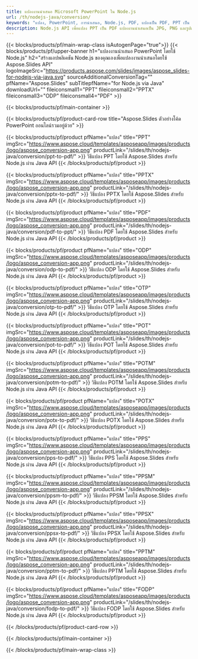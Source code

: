 ```yaml
---
title: แปลงงานนำเสนอ Microsoft PowerPoint ใน Node.js
url: /th/nodejs-java/conversion/
keywords: "แปลง, PowerPoint, การนำเสนอ, Node.js, PDF, แปลงเป็น PDF, PPT เป็น PDF"
description: Node.js API เพื่อแปลง PPT เป็น PDF แปลงงานนำเสนอเป็น JPG, PNG และรูปแบบอื่น ๆ ใน Node.js
---
```



{{< blocks/products/pf/main-wrap-class isAutogenPage="true">}}
{{< blocks/products/pf/upper-banner h1="แปลงงานนำเสนอ PowerPoint โดยใช้ Node.js" h2="สร้างแอปพลิเคชัน Node.js ของคุณเองเพื่อแปลงงานนำเสนอโดยใช้ Aspose.Slides API" logoImageSrc="https://products.aspose.com/slides/images/aspose_slides-for-nodejs-via-java.svg" sourceAdditionalConversionTag="" pfName="Aspose.Slides" subTitlepfName="for Node.js via Java" downloadUrl="" fileiconsmall1="PPT" fileiconsmall2="PPTX" fileiconsmall3="ODP" fileiconsmall4="PDF" >}}

{{< blocks/products/pf/main-container >}}

{{< blocks/products/pf/product-card-row title="Aspose.Slides ตัวอย่างโค้ด PowerPoint ออนไลน์รวมอยู่ด้วย" >}}

{{< blocks/products/pf/product pfName="แปลง" title="PPT" imgSrc="https://www.aspose.cloud/templates/asposeapp/images/products/logo/aspose_conversion-app.png" productLink="/slides/th/nodejs-java/conversion/ppt-to-pdf/" >}}
วิธีแปลง PPT โดยใช้ Aspose.Slides สำหรับ Node.js ผ่าน Java API
{{< /blocks/products/pf/product >}}

{{< blocks/products/pf/product pfName="แปลง" title="PPTX" imgSrc="https://www.aspose.cloud/templates/asposeapp/images/products/logo/aspose_conversion-app.png" productLink="/slides/th/nodejs-java/conversion/pptx-to-pdf/" >}}
วิธีแปลง PPTX โดยใช้ Aspose.Slides สำหรับ Node.js ผ่าน Java API
{{< /blocks/products/pf/product >}}

{{< blocks/products/pf/product pfName="แปลง" title="PDF" imgSrc="https://www.aspose.cloud/templates/asposeapp/images/products/logo/aspose_conversion-app.png" productLink="/slides/th/nodejs-java/conversion/pdf-to-ppt/" >}}
วิธีแปลง PDF โดยใช้ Aspose.Slides สำหรับ Node.js ผ่าน Java API
{{< /blocks/products/pf/product >}}

{{< blocks/products/pf/product pfName="แปลง" title="ODP" imgSrc="https://www.aspose.cloud/templates/asposeapp/images/products/logo/aspose_conversion-app.png" productLink="/slides/th/nodejs-java/conversion/odp-to-pdf/" >}}
วิธีแปลง ODP โดยใช้ Aspose.Slides สำหรับ Node.js ผ่าน Java API
{{< /blocks/products/pf/product >}}

{{< blocks/products/pf/product pfName="แปลง" title="OTP" imgSrc="https://www.aspose.cloud/templates/asposeapp/images/products/logo/aspose_conversion-app.png" productLink="/slides/th/nodejs-java/conversion/otp-to-pdf/" >}}
วิธีแปลง OTP โดยใช้ Aspose.Slides สำหรับ Node.js ผ่าน Java API
{{< /blocks/products/pf/product >}}

{{< blocks/products/pf/product pfName="แปลง" title="POT" imgSrc="https://www.aspose.cloud/templates/asposeapp/images/products/logo/aspose_conversion-app.png" productLink="/slides/th/nodejs-java/conversion/pot-to-pdf/" >}}
วิธีแปลง POT โดยใช้ Aspose.Slides สำหรับ Node.js ผ่าน Java API
{{< /blocks/products/pf/product >}}

{{< blocks/products/pf/product pfName="แปลง" title="POTM" imgSrc="https://www.aspose.cloud/templates/asposeapp/images/products/logo/aspose_conversion-app.png" productLink="/slides/th/nodejs-java/conversion/potm-to-pdf/" >}}
วิธีแปลง POTM โดยใช้ Aspose.Slides สำหรับ Node.js ผ่าน Java API
{{< /blocks/products/pf/product >}}

{{< blocks/products/pf/product pfName="แปลง" title="POTX" imgSrc="https://www.aspose.cloud/templates/asposeapp/images/products/logo/aspose_conversion-app.png" productLink="/slides/th/nodejs-java/conversion/potx-to-pdf/" >}}
วิธีแปลง POTX โดยใช้ Aspose.Slides สำหรับ Node.js ผ่าน Java API
{{< /blocks/products/pf/product >}}

{{< blocks/products/pf/product pfName="แปลง" title="PPS" imgSrc="https://www.aspose.cloud/templates/asposeapp/images/products/logo/aspose_conversion-app.png" productLink="/slides/th/nodejs-java/conversion/pps-to-pdf/" >}}
วิธีแปลง PPS โดยใช้ Aspose.Slides สำหรับ Node.js ผ่าน Java API
{{< /blocks/products/pf/product >}}

{{< blocks/products/pf/product pfName="แปลง" title="PPSM" imgSrc="https://www.aspose.cloud/templates/asposeapp/images/products/logo/aspose_conversion-app.png" productLink="/slides/th/nodejs-java/conversion/ppsm-to-pdf/" >}}
วิธีแปลง PPSM โดยใช้ Aspose.Slides สำหรับ Node.js ผ่าน Java API
{{< /blocks/products/pf/product >}}

{{< blocks/products/pf/product pfName="แปลง" title="PPSX" imgSrc="https://www.aspose.cloud/templates/asposeapp/images/products/logo/aspose_conversion-app.png" productLink="/slides/th/nodejs-java/conversion/ppsx-to-pdf/" >}}
วิธีแปลง PPSX โดยใช้ Aspose.Slides สำหรับ Node.js ผ่าน Java API
{{< /blocks/products/pf/product >}}

{{< blocks/products/pf/product pfName="แปลง" title="PPTM" imgSrc="https://www.aspose.cloud/templates/asposeapp/images/products/logo/aspose_conversion-app.png" productLink="/slides/th/nodejs-java/conversion/pptm-to-pdf/" >}}
วิธีแปลง PPTM โดยใช้ Aspose.Slides สำหรับ Node.js ผ่าน Java API
{{< /blocks/products/pf/product >}}

{{< blocks/products/pf/product pfName="แปลง" title="FODP" imgSrc="https://www.aspose.cloud/templates/asposeapp/images/products/logo/aspose_conversion-app.png" productLink="/slides/th/nodejs-java/conversion/fodp-to-pdf/" >}}
วิธีแปลง FODP โดยใช้ Aspose.Slides สำหรับ Node.js ผ่าน Java API
{{< /blocks/products/pf/product >}}



{{< /blocks/products/pf/product-card-row >}}

{{< /blocks/products/pf/main-container >}}
    
{{< /blocks/products/pf/main-wrap-class >}}